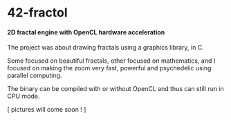 # 42-fractol
#### 2D fractal engine with OpenCL hardware acceleration

The project was about drawing fractals using a graphics library, in C.

Some focused on beautiful fractals, other focused on mathematics, and I focused on making the zoom very fast, powerful and psychedelic using parallel computing.

The binary can be compiled with or without OpenCL and thus can still run in CPU mode.

[ pictures will come soon ! ]
